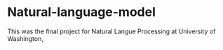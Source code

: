# Natural-language-model
This was the final project for Natural Langue Processing at University of Washington, 
